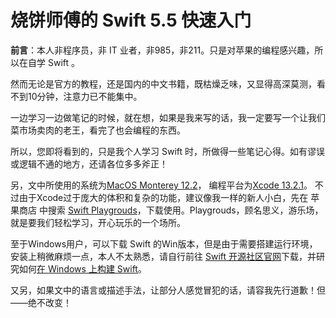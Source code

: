 # 烧饼师傅的 Swift 5.5 快速入门
**前言**：本人非程序员，非 IT 业者，非985，非211。只是对苹果的编程感兴趣，所以在自学 Swift 。<br />

然而无论是官方的教程，还是国内的中文书籍，既枯燥乏味，又显得高深莫测，看不到10分钟，注意力已不能集中。<br />

一边学习一边做笔记的时候，就在想，如果是我来写的话，我一定要写一个让我们菜市场卖肉的老王，看完了也会编程的东西。<br />

所以，您即将看到的，只是我个人学习 Swift 时，所做得一些笔记心得。如有谬误或逻辑不通的地方，还请各位多多斧正！<br />

另，文中所使用的系统为[MacOS Monterey 12.2](https://www.apple.com.cn/macos/sonoma/)，
编程平台为[Xcode 13.2.1](https://apps.apple.com/cn/app/xcode/id497799835?ls=1&mt=12)。
不过由于Xcode过于庞大的体积和复杂的功能，建议像我一样的新人小白，先在 苹果商店 中搜索 [Swift Playgrouds](https://developer.apple.com/cn/swift-playgrounds/)，下载使用。Playgrouds，顾名思义，游乐场，就是要我们轻松学习，开心玩乐的一个场所。<br />

至于Windows用户，可以下载 Swift 的Win版本，但是由于需要搭建运行环境，安装上稍微麻烦一点，本人不太熟悉，请自行前往 [Swift 开源社区官网](https://www.swift.org/download/)下载，并研究如何[在 Windows 上构建 Swift](https://github.com/swiftlang/swift/blob/e0959541fdcb76cb0b740c49b8bbfaf4d3852af0/docs/WindowsBuild.md)。<br />

又另，如果文中的语言或描述手法，让部分人感觉冒犯的话，请容我先行道歉！但——绝不改变！
      
